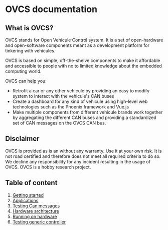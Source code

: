# OVCS documentation

## What is OVCS?

OVCS stands for Open Vehicule Control system. It is a set of open-hardware and open-software components meant as a development platform for tinkering with vehicules.

OVCS is based on simple, off-the-shelve components to make it affordable and accessible to people with no to limited knowledge about the embedded computing world.

OVCS can help you:
* Retrofit a car or any other vehicule by providing an easy to modify system to interact with the vehicule's CAN buses
* Create a dashboard for any kind of vehicule using high-level web technologies such as the  Phoenix framework and Vue.js
* Make multiple components from different vehicule brands work together by aggregating the different CAN buses and providing a standardized set of CAN messages on the OVCS CAN bus.

## Disclaimer

OVCS is provided as is an without any warranty. Use it at your own risk. It is not road certified and therefore does not meet all required criteria to do so. We decline any responsibility for any incident resulting in the usage of OVCS. OVCS is a hobby research project.

## Table of content

1. [Getting started](./getting_started.md)
2. [Applications](./applications.md)
3. [Testing Can messages](./testing_can_messages.md)
4. [Hardware architecture](./hardware_architecture.md)
5. [Running on hardware](./running_hardware.md)
6. [Testing generic controller](./testing_generic_controller.md)
